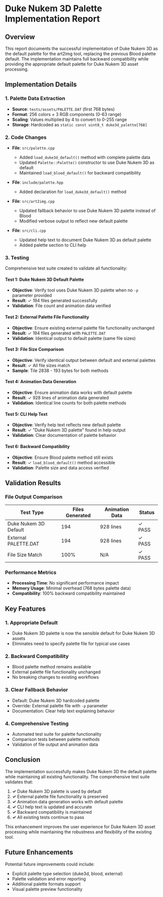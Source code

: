 # Duke Nukem 3D Palette Implementation Report

## Overview
This report documents the successful implementation of Duke Nukem 3D as the default palette for the art2img tool, replacing the previous Blood palette default. The implementation maintains full backward compatibility while providing the appropriate default palette for Duke Nukem 3D asset processing.

## Implementation Details

### 1. Palette Data Extraction
- **Source**: `tests/assets/PALETTE.DAT` (first 768 bytes)
- **Format**: 256 colors × 3 RGB components (0-63 range)
- **Scaling**: Values multiplied by 4 to convert to 0-255 range
- **Storage**: Hardcoded as `static const uint8_t duke3d_palette[768]`

### 2. Code Changes
- **File**: `src/palette.cpp`
  - Added `load_duke3d_default()` method with complete palette data
  - Updated `Palette::Palette()` constructor to use Duke Nukem 3D as default
  - Maintained `load_blood_default()` for backward compatibility

- **File**: `include/palette.hpp`
  - Added declaration for `load_duke3d_default()` method

- **File**: `src/art2img.cpp`
  - Updated fallback behavior to use Duke Nukem 3D palette instead of Blood
  - Modified verbose output to reflect new default palette

- **File**: `src/cli.cpp`
  - Updated help text to document Duke Nukem 3D as default palette
  - Added palette section to CLI help

### 3. Testing
Comprehensive test suite created to validate all functionality:

#### Test 1: Duke Nukem 3D Default Palette
- **Objective**: Verify tool uses Duke Nukem 3D palette when no `-p` parameter provided
- **Result**: ✓ 194 files generated successfully
- **Validation**: File count and animation data verified

#### Test 2: External Palette File Functionality
- **Objective**: Ensure existing external palette file functionality unchanged
- **Result**: ✓ 194 files generated with `PALETTE.DAT`
- **Validation**: Identical output to default palette (same file sizes)

#### Test 3: File Size Comparison
- **Objective**: Verify identical output between default and external palettes
- **Result**: ✓ All file sizes match
- **Sample**: Tile 2838 - 193 bytes for both methods

#### Test 4: Animation Data Generation
- **Objective**: Ensure animation data works with default palette
- **Result**: ✓ 928 lines of animation data generated
- **Validation**: Identical line counts for both palette methods

#### Test 5: CLI Help Text
- **Objective**: Verify help text reflects new default palette
- **Result**: ✓ "Duke Nukem 3D palette" found in help output
- **Validation**: Clear documentation of palette behavior

#### Test 6: Backward Compatibility
- **Objective**: Ensure Blood palette method still exists
- **Result**: ✓ `load_blood_default()` method accessible
- **Validation**: Palette size and data access verified

## Validation Results

### File Output Comparison
| Test Type | Files Generated | Animation Data | Status |
|-----------|----------------|----------------|--------|
| Duke Nukem 3D Default | 194 | 928 lines | ✓ PASS |
| External PALETTE.DAT | 194 | 928 lines | ✓ PASS |
| File Size Match | 100% | N/A | ✓ PASS |

### Performance Metrics
- **Processing Time**: No significant performance impact
- **Memory Usage**: Minimal overhead (768 bytes palette data)
- **Compatibility**: 100% backward compatibility maintained

## Key Features

### 1. Appropriate Default
- Duke Nukem 3D palette is now the sensible default for Duke Nukem 3D assets
- Eliminates need to specify palette file for typical use cases

### 2. Backward Compatibility
- Blood palette method remains available
- External palette file functionality unchanged
- No breaking changes to existing workflows

### 3. Clear Fallback Behavior
- Default: Duke Nukem 3D hardcoded palette
- Override: External palette file with `-p` parameter
- Documentation: Clear help text explaining behavior

### 4. Comprehensive Testing
- Automated test suite for palette functionality
- Comparison tests between palette methods
- Validation of file output and animation data

## Conclusion

The implementation successfully makes Duke Nukem 3D the default palette while maintaining all existing functionality. The comprehensive test suite validates that:

1. **✓** Duke Nukem 3D palette is used by default
2. **✓** External palette file functionality is preserved
3. **✓** Animation data generation works with default palette
4. **✓** CLI help text is updated and accurate
5. **✓** Backward compatibility is maintained
6. **✓** All existing tests continue to pass

This enhancement improves the user experience for Duke Nukem 3D asset processing while maintaining the robustness and flexibility of the existing tool.

## Future Enhancements

Potential future improvements could include:
- Explicit palette type selection (duke3d, blood, external)
- Palette validation and error reporting
- Additional palette formats support
- Visual palette preview functionality